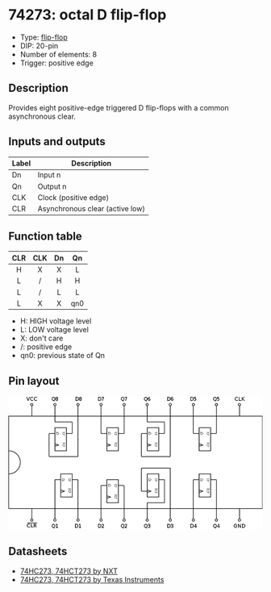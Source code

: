 # 74273: octal D flip-flop

- Type: [flip-flop](flip_flops.md)
- DIP: 20-pin
- Number of elements: 8
- Trigger: positive edge

## Description

Provides eight positive-edge triggered D flip-flops with a common asynchronous clear.

## Inputs and outputs

| Label | Description                      |
|:----- | -------------------------------- |
| Dn    | Input n                          |
| Qn    | Output n                         |
| CLK   | Clock (positive edge)            |
| CLR   | Asynchronous clear (active low)  |

## Function table

|CLR  | CLK | Dn  | Qn  |
|:---:|:---:|:---:|:---:|
| H   | X   | X   | L   |
| L   | /   | H   | H   |
| L   | /   | L   | L   |
| L   | X   | X   | qn0 |

- H: HIGH voltage level
- L: LOW voltage level
- X: don't care
- /: positive edge
- qn0: previous state of Qn

## Pin layout

![](../dia/74273-dip.png)

## Datasheets

- [74HC273, 74HCT273 by NXT](http://www.nxp.com/documents/data_sheet/74HC_HCT273.pdf)
- [74HC273, 74HCT273 by Texas Instruments](http://www.ti.com/lit/ds/symlink/cd74hc273.pdf)
